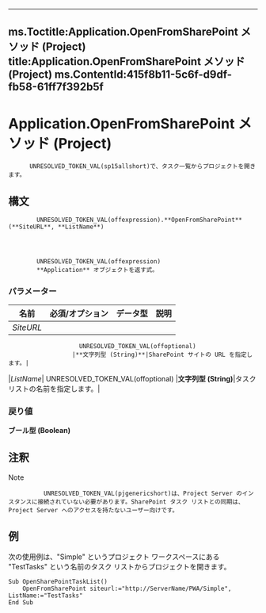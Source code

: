 

---
ms.Toctitle:Application.OpenFromSharePoint メソッド (Project)
title:Application.OpenFromSharePoint メソッド (Project)
ms.ContentId:415f8b11-5c6f-d9df-fb58-61ff7f392b5f
---
# Application.OpenFromSharePoint メソッド (Project)





          UNRESOLVED_TOKEN_VAL(sp15allshort)で、タスク一覧からプロジェクトを開きます。

## 構文

            UNRESOLVED_TOKEN_VAL(offexpression).**OpenFromSharePoint**(**SiteURL**, **ListName**)




            UNRESOLVED_TOKEN_VAL(offexpression)
            **Application** オブジェクトを返す式。

### パラメーター

|**名前**|**必須/オプション**|**データ型**|**説明**|
|---|---|---|---|
|*SiteURL*|
                        UNRESOLVED_TOKEN_VAL(offoptional)
                      |**文字列型 (String)**|SharePoint サイトの URL を指定します。|
|*ListName*|
                        UNRESOLVED_TOKEN_VAL(offoptional)
                      |**文字列型 (String)**|タスク リストの名前を指定します。|



### 戻り値
**ブール型 (Boolean)**





## 注釈

>[!NOTE]
>
              UNRESOLVED_TOKEN_VAL(pjgenericshort)は、Project Server のインスタンスに接続されていない必要があります。SharePoint タスク リストとの同期は、Project Server へのアクセスを持たないユーザー向けです。





## 例
次の使用例は、"Simple" というプロジェクト ワークスペースにある "TestTasks" という名前のタスク リストからプロジェクトを開きます。

```vba
Sub OpenSharePointTaskList() 
    OpenFromSharePoint siteurl:="http://ServerName/PWA/Simple", ListName:="TestTasks" 
End Sub
```





